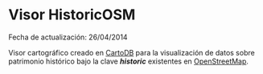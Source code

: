 Visor HistoricOSM
=================

Fecha de actualización: 26/04/2014

Visor cartográfico creado en [CartoDB]() para la visualización de datos sobre patrimonio histórico bajo la clave ***historic*** existentes en [OpenStreetMap]().

